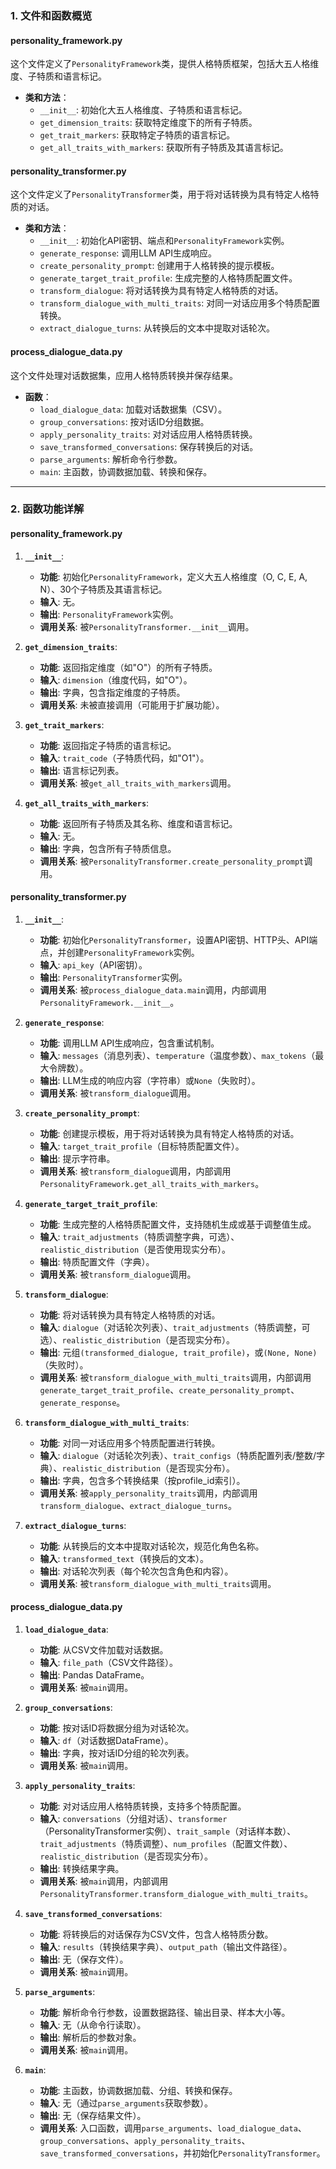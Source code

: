 ### 1. 文件和函数概览

#### personality_framework.py
这个文件定义了`PersonalityFramework`类，提供人格特质框架，包括大五人格维度、子特质和语言标记。

- **类和方法**：
  - `__init__`: 初始化大五人格维度、子特质和语言标记。
  - `get_dimension_traits`: 获取特定维度下的所有子特质。
  - `get_trait_markers`: 获取特定子特质的语言标记。
  - `get_all_traits_with_markers`: 获取所有子特质及其语言标记。

#### personality_transformer.py
这个文件定义了`PersonalityTransformer`类，用于将对话转换为具有特定人格特质的对话。

- **类和方法**：
  - `__init__`: 初始化API密钥、端点和`PersonalityFramework`实例。
  - `generate_response`: 调用LLM API生成响应。
  - `create_personality_prompt`: 创建用于人格转换的提示模板。
  - `generate_target_trait_profile`: 生成完整的人格特质配置文件。
  - `transform_dialogue`: 将对话转换为具有特定人格特质的对话。
  - `transform_dialogue_with_multi_traits`: 对同一对话应用多个特质配置转换。
  - `extract_dialogue_turns`: 从转换后的文本中提取对话轮次。

#### process_dialogue_data.py
这个文件处理对话数据集，应用人格特质转换并保存结果。

- **函数**：
  - `load_dialogue_data`: 加载对话数据集（CSV）。
  - `group_conversations`: 按对话ID分组数据。
  - `apply_personality_traits`: 对对话应用人格特质转换。
  - `save_transformed_conversations`: 保存转换后的对话。
  - `parse_arguments`: 解析命令行参数。
  - `main`: 主函数，协调数据加载、转换和保存。

---

### 2. 函数功能详解

#### personality_framework.py
1. **`__init__`**:
   - **功能**: 初始化`PersonalityFramework`，定义大五人格维度（O, C, E, A, N）、30个子特质及其语言标记。
   - **输入**: 无。
   - **输出**: `PersonalityFramework`实例。
   - **调用关系**: 被`PersonalityTransformer.__init__`调用。

2. **`get_dimension_traits`**:
   - **功能**: 返回指定维度（如"O"）的所有子特质。
   - **输入**: `dimension`（维度代码，如"O"）。
   - **输出**: 字典，包含指定维度的子特质。
   - **调用关系**: 未被直接调用（可能用于扩展功能）。

3. **`get_trait_markers`**:
   - **功能**: 返回指定子特质的语言标记。
   - **输入**: `trait_code`（子特质代码，如"O1"）。
   - **输出**: 语言标记列表。
   - **调用关系**: 被`get_all_traits_with_markers`调用。

4. **`get_all_traits_with_markers`**:
   - **功能**: 返回所有子特质及其名称、维度和语言标记。
   - **输入**: 无。
   - **输出**: 字典，包含所有子特质信息。
   - **调用关系**: 被`PersonalityTransformer.create_personality_prompt`调用。

#### personality_transformer.py
1. **`__init__`**:
   - **功能**: 初始化`PersonalityTransformer`，设置API密钥、HTTP头、API端点，并创建`PersonalityFramework`实例。
   - **输入**: `api_key`（API密钥）。
   - **输出**: `PersonalityTransformer`实例。
   - **调用关系**: 被`process_dialogue_data.main`调用，内部调用`PersonalityFramework.__init__`。

2. **`generate_response`**:
   - **功能**: 调用LLM API生成响应，包含重试机制。
   - **输入**: `messages`（消息列表）、`temperature`（温度参数）、`max_tokens`（最大令牌数）。
   - **输出**: LLM生成的响应内容（字符串）或`None`（失败时）。
   - **调用关系**: 被`transform_dialogue`调用。

3. **`create_personality_prompt`**:
   - **功能**: 创建提示模板，用于将对话转换为具有特定人格特质的对话。
   - **输入**: `target_trait_profile`（目标特质配置文件）。
   - **输出**: 提示字符串。
   - **调用关系**: 被`transform_dialogue`调用，内部调用`PersonalityFramework.get_all_traits_with_markers`。

4. **`generate_target_trait_profile`**:
   - **功能**: 生成完整的人格特质配置文件，支持随机生成或基于调整值生成。
   - **输入**: `trait_adjustments`（特质调整字典，可选）、`realistic_distribution`（是否使用现实分布）。
   - **输出**: 特质配置文件（字典）。
   - **调用关系**: 被`transform_dialogue`调用。

5. **`transform_dialogue`**:
   - **功能**: 将对话转换为具有特定人格特质的对话。
   - **输入**: `dialogue`（对话轮次列表）、`trait_adjustments`（特质调整，可选）、`realistic_distribution`（是否现实分布）。
   - **输出**: 元组`(transformed_dialogue, trait_profile)`，或`(None, None)`（失败时）。
   - **调用关系**: 被`transform_dialogue_with_multi_traits`调用，内部调用`generate_target_trait_profile`、`create_personality_prompt`、`generate_response`。

6. **`transform_dialogue_with_multi_traits`**:
   - **功能**: 对同一对话应用多个特质配置进行转换。
   - **输入**: `dialogue`（对话轮次列表）、`trait_configs`（特质配置列表/整数/字典）、`realistic_distribution`（是否现实分布）。
   - **输出**: 字典，包含多个转换结果（按profile_id索引）。
   - **调用关系**: 被`apply_personality_traits`调用，内部调用`transform_dialogue`、`extract_dialogue_turns`。

7. **`extract_dialogue_turns`**:
   - **功能**: 从转换后的文本中提取对话轮次，规范化角色名称。
   - **输入**: `transformed_text`（转换后的文本）。
   - **输出**: 对话轮次列表（每个轮次包含角色和内容）。
   - **调用关系**: 被`transform_dialogue_with_multi_traits`调用。

#### process_dialogue_data.py
1. **`load_dialogue_data`**:
   - **功能**: 从CSV文件加载对话数据。
   - **输入**: `file_path`（CSV文件路径）。
   - **输出**: Pandas DataFrame。
   - **调用关系**: 被`main`调用。

2. **`group_conversations`**:
   - **功能**: 按对话ID将数据分组为对话轮次。
   - **输入**: `df`（对话数据DataFrame）。
   - **输出**: 字典，按对话ID分组的轮次列表。
   - **调用关系**: 被`main`调用。

3. **`apply_personality_traits`**:
   - **功能**: 对对话应用人格特质转换，支持多个特质配置。
   - **输入**: `conversations`（分组对话）、`transformer`（PersonalityTransformer实例）、`trait_sample`（对话样本数）、`trait_adjustments`（特质调整）、`num_profiles`（配置文件数）、`realistic_distribution`（是否现实分布）。
   - **输出**: 转换结果字典。
   - **调用关系**: 被`main`调用，内部调用`PersonalityTransformer.transform_dialogue_with_multi_traits`。

4. **`save_transformed_conversations`**:
   - **功能**: 将转换后的对话保存为CSV文件，包含人格特质分数。
   - **输入**: `results`（转换结果字典）、`output_path`（输出文件路径）。
   - **输出**: 无（保存文件）。
   - **调用关系**: 被`main`调用。

5. **`parse_arguments`**:
   - **功能**: 解析命令行参数，设置数据路径、输出目录、样本大小等。
   - **输入**: 无（从命令行读取）。
   - **输出**: 解析后的参数对象。
   - **调用关系**: 被`main`调用。

6. **`main`**:
   - **功能**: 主函数，协调数据加载、分组、转换和保存。
   - **输入**: 无（通过`parse_arguments`获取参数）。
   - **输出**: 无（保存结果文件）。
   - **调用关系**: 入口函数，调用`parse_arguments`、`load_dialogue_data`、`group_conversations`、`apply_personality_traits`、`save_transformed_conversations`，并初始化`PersonalityTransformer`。


